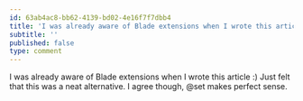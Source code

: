 ```yaml
---
id: 63ab4ac8-bb62-4139-bd02-4e16f7f7dbb4
title: 'I was already aware of Blade extensions when I wrote this article :) Just felt that this was a neat…'
subtitle: ''
published: false
type: comment
---
```




I was already aware of Blade extensions when I wrote this article :) Just felt that this was a neat alternative. I agree though, @set makes perfect sense.

